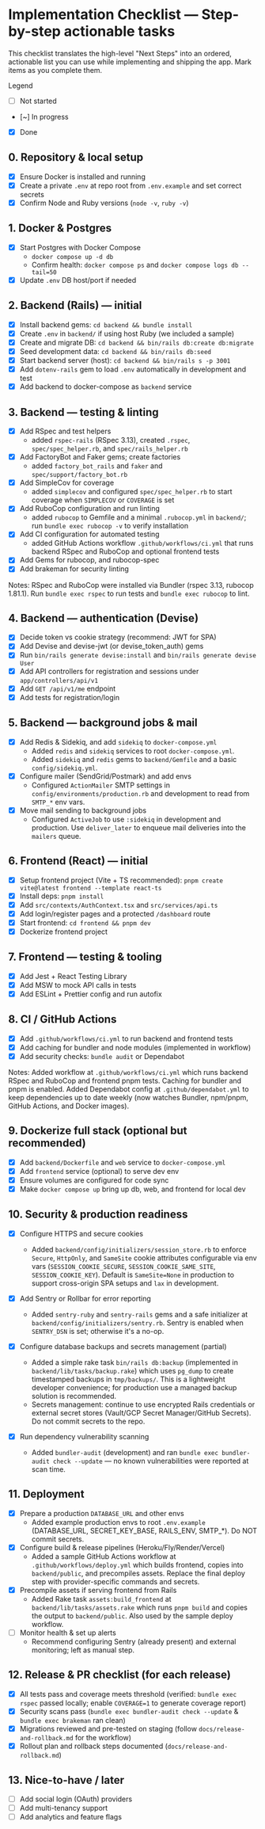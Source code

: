 # Implementation Checklist — Step-by-step actionable tasks

This checklist translates the high-level "Next Steps" into an ordered, actionable list you can use while implementing and shipping the app. Mark items as you complete them.

Legend

- [ ] Not started
- [~] In progress
- [x] Done

## 0. Repository & local setup

- [x] Ensure Docker is installed and running
- [x] Create a private `.env` at repo root from `.env.example` and set correct secrets 
- [x] Confirm Node and Ruby versions (`node -v`, `ruby -v`)

## 1. Docker & Postgres

- [x] Start Postgres with Docker Compose
  - `docker compose up -d db`
  - Confirm health: `docker compose ps` and `docker compose logs db --tail=50`
- [x] Update `.env` DB host/port if needed

## 2. Backend (Rails) — initial

- [x] Install backend gems: `cd backend && bundle install`
- [x] Create `.env` in `backend/` if using host Ruby (we included a sample)
- [x] Create and migrate DB: `cd backend && bin/rails db:create db:migrate`
- [x] Seed development data: `cd backend && bin/rails db:seed`
- [x] Start backend server (host): `cd backend && bin/rails s -p 3001`
- [x] Add `dotenv-rails` gem to load `.env` automatically in development and test
- [x] Add backend to docker-compose as `backend` service

## 3. Backend — testing & linting

- [x] Add RSpec and test helpers
  - added `rspec-rails` (RSpec 3.13), created `.rspec`, `spec/spec_helper.rb`, and `spec/rails_helper.rb`
- [x] Add FactoryBot and Faker gems; create factories
  - added `factory_bot_rails` and `faker` and `spec/support/factory_bot.rb`
- [x] Add SimpleCov for coverage
  - added `simplecov` and configured `spec/spec_helper.rb` to start coverage when `SIMPLECOV` or `COVERAGE` is set
- [x] Add RuboCop configuration and run linting
  - added `rubocop` to Gemfile and a minimal `.rubocop.yml` in `backend/`; run `bundle exec rubocop -v` to verify installation
- [x] Add CI configuration for automated testing
  - added GitHub Actions workflow `.github/workflows/ci.yml` that runs backend RSpec and RuboCop and optional frontend tests
- [x] Add Gems for rubocop, and rubocop-spec
- [x] Add brakeman for security linting

Notes: RSpec and RuboCop were installed via Bundler (rspec 3.13, rubocop 1.81.1). Run `bundle exec rspec` to run tests and `bundle exec rubocop` to lint.

## 4. Backend — authentication (Devise)

- [x] Decide token vs cookie strategy (recommend: JWT for SPA)
- [x] Add Devise and devise-jwt (or devise_token_auth) gems
- [x] Run `bin/rails generate devise:install` and `bin/rails generate devise User`
- [x] Add API controllers for registration and sessions under `app/controllers/api/v1`
- [x] Add `GET /api/v1/me` endpoint
- [x] Add tests for registration/login

## 5. Backend — background jobs & mail
 
- [x] Add Redis & Sidekiq, and add `sidekiq` to `docker-compose.yml`
  - Added `redis` and `sidekiq` services to root `docker-compose.yml`.
  - Added `sidekiq` and `redis` gems to `backend/Gemfile` and a basic `config/sidekiq.yml`.
- [x] Configure mailer (SendGrid/Postmark) and add envs
  - Configured `ActionMailer` SMTP settings in `config/environments/production.rb` and development to read from `SMTP_*` env vars.
- [x] Move mail sending to background jobs
  - Configured `ActiveJob` to use `:sidekiq` in development and production. Use `deliver_later` to enqueue mail deliveries into the `mailers` queue.

## 6. Frontend (React) — initial

- [x] Setup frontend project (Vite + TS recommended): `pnpm create vite@latest frontend --template react-ts`
- [x] Install deps: `pnpm install`
- [x] Add `src/contexts/AuthContext.tsx` and `src/services/api.ts`
- [x] Add login/register pages and a protected `/dashboard` route
- [x] Start frontend: `cd frontend && pnpm dev`
- [x] Dockerize frontend project

## 7. Frontend — testing & tooling

- [x] Add Jest + React Testing Library
- [x] Add MSW to mock API calls in tests
- [x] Add ESLint + Prettier config and run autofix

## 8. CI / GitHub Actions

- [x] Add `.github/workflows/ci.yml` to run backend and frontend tests
- [x] Add caching for bundler and node modules (implemented in workflow)
- [x] Add security checks: `bundle audit` or Dependabot

Notes: Added workflow at `.github/workflows/ci.yml` which runs backend RSpec and RuboCop and frontend pnpm tests. Caching for bundler and pnpm is enabled. Added Dependabot config at `.github/dependabot.yml` to keep dependencies up to date weekly (now watches Bundler, npm/pnpm, GitHub Actions, and Docker images).

## 9. Dockerize full stack (optional but recommended)

- [x] Add `backend/Dockerfile` and `web` service to `docker-compose.yml`
- [x] Add `frontend` service (optional) to serve dev env
- [x] Ensure volumes are configured for code sync
- [x] Make `docker compose up` bring up db, web, and frontend for local dev

## 10. Security & production readiness

- [x] Configure HTTPS and secure cookies
  - Added `backend/config/initializers/session_store.rb` to enforce `Secure`, `HttpOnly`, and `SameSite` cookie attributes configurable via env vars (`SESSION_COOKIE_SECURE`, `SESSION_COOKIE_SAME_SITE`, `SESSION_COOKIE_KEY`). Default is `SameSite=None` in production to support cross-origin SPA setups and `lax` in development.

- [x] Add Sentry or Rollbar for error reporting
  - Added `sentry-ruby` and `sentry-rails` gems and a safe initializer at `backend/config/initializers/sentry.rb`. Sentry is enabled when `SENTRY_DSN` is set; otherwise it's a no-op.

- [x] Configure database backups and secrets management (partial)
  - Added a simple rake task `bin/rails db:backup` (implemented in `backend/lib/tasks/backup.rake`) which uses `pg_dump` to create timestamped backups in `tmp/backups/`. This is a lightweight developer convenience; for production use a managed backup solution is recommended.
  - Secrets management: continue to use encrypted Rails credentials or external secret stores (Vault/GCP Secret Manager/GitHub Secrets). Do not commit secrets to the repo.

- [x] Run dependency vulnerability scanning
  - Added `bundler-audit` (development) and ran `bundle exec bundler-audit check --update` — no known vulnerabilities were reported at scan time.

## 11. Deployment

- [x] Prepare a production `DATABASE_URL` and other envs
  - Added example production envs to root `.env.example` (DATABASE_URL, SECRET_KEY_BASE, RAILS_ENV, SMTP_*). Do NOT commit secrets.
- [x] Configure build & release pipelines (Heroku/Fly/Render/Vercel)
  - Added a sample GitHub Actions workflow at `.github/workflows/deploy.yml` which builds frontend, copies into `backend/public`, and precompiles assets. Replace the final deploy step with provider-specific commands and secrets.
- [x] Precompile assets if serving frontend from Rails
  - Added Rake task `assets:build_frontend` at `backend/lib/tasks/assets.rake` which runs `pnpm build` and copies the output to `backend/public`. Also used by the sample deploy workflow.
- [ ] Monitor health & set up alerts
  - Recommend configuring Sentry (already present) and external monitoring; left as manual step.

## 12. Release & PR checklist (for each release)

- [x] All tests pass and coverage meets threshold (verified: `bundle exec rspec` passed locally; enable `COVERAGE=1` to generate coverage report)
- [x] Security scans pass (`bundle exec bundler-audit check --update` & `bundle exec brakeman` ran clean)
- [x] Migrations reviewed and pre-tested on staging (follow `docs/release-and-rollback.md` for the workflow)
- [x] Rollout plan and rollback steps documented (`docs/release-and-rollback.md`)

## 13. Nice-to-have / later

- [ ] Add social login (OAuth) providers
- [ ] Add multi-tenancy support
- [ ] Add analytics and feature flags
